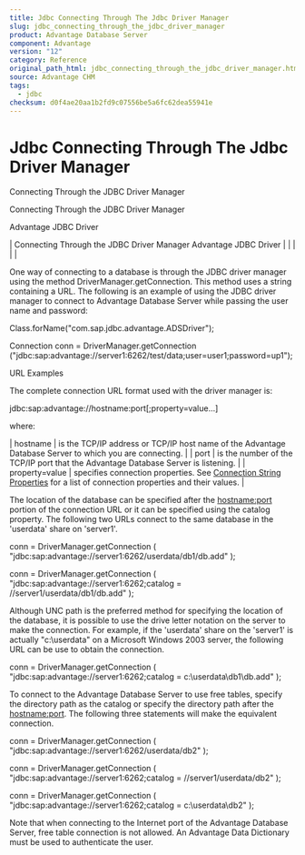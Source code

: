 ```yaml
---
title: Jdbc Connecting Through The Jdbc Driver Manager
slug: jdbc_connecting_through_the_jdbc_driver_manager
product: Advantage Database Server
component: Advantage
version: "12"
category: Reference
original_path_html: jdbc_connecting_through_the_jdbc_driver_manager.htm
source: Advantage CHM
tags:
  - jdbc
checksum: d0f4ae20aa1b2fd9c07556be5a6fc62dea55941e
---
```


# Jdbc Connecting Through The Jdbc Driver Manager

Connecting Through the JDBC Driver Manager

Connecting Through the JDBC Driver Manager

Advantage JDBC Driver

| Connecting Through the JDBC Driver Manager  Advantage JDBC Driver |  |  |  |  |

One way of connecting to a database is through the JDBC driver manager using the method DriverManager.getConnection. This method uses a string containing a URL. The following is an example of using the JDBC driver manager to connect to Advantage Database Server while passing the user name and password:

Class.forName("com.sap.jdbc.advantage.ADSDriver");

Connection conn = DriverManager.getConnection ("jdbc:sap:advantage://server1:6262/test/data;user=user1;password=up1");

URL Examples

The complete connection URL format used with the driver manager is:

jdbc:sap:advantage://hostname:port[;property=value...]

where:

| hostname | is the TCP/IP address or TCP/IP host name of the Advantage Database Server to which you are connecting. |
| port | is the number of the TCP/IP port that the Advantage Database Server is listening. |
| property=value | specifies connection properties. See [Connection String Properties](jdbc_connection_string_properties.md) for a list of connection properties and their values. |

The location of the database can be specified after the <hostname:port> portion of the connection URL or it can be specified using the catalog property. The following two URLs connect to the same database in the 'userdata' share on 'server1'.

conn = DriverManager.getConnection ( "jdbc:sap:advantage://server1:6262/userdata/db1/db.add" );

conn = DriverManager.getConnection ( "jdbc:sap:advantage://server1:6262;catalog = //server1/userdata/db1/db.add" );

Although UNC path is the preferred method for specifying the location of the database, it is possible to use the drive letter notation on the server to make the connection. For example, if the 'userdata' share on the 'server1' is actually "c:\userdata" on a Microsoft Windows 2003 server, the following URL can be use to obtain the connection.

conn = DriverManager.getConnection ( "jdbc:sap:advantage://server1:6262;catalog = c:\\userdata\\db1\\db.add" );

To connect to the Advantage Database Server to use free tables, specify the directory path as the catalog or specify the directory path after the <hostname:port>. The following three statements will make the equivalent connection.

conn = DriverManager.getConnection ( "jdbc:sap:advantage://server1:6262/userdata/db2" );

conn = DriverManager.getConnection ( "jdbc:sap:advantage://server1:6262;catalog = //server1/userdata/db2" );

conn = DriverManager.getConnection ( "jdbc:sap:advantage://server1:6262;catalog = c:\\userdata\\db2" );

Note that when connecting to the Internet port of the Advantage Database Server, free table connection is not allowed. An Advantage Data Dictionary must be used to authenticate the user.
